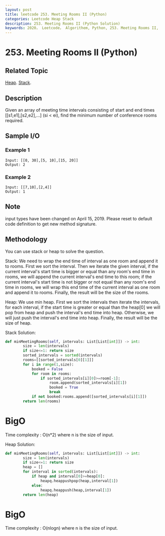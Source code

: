 ```yaml
---
layout: post
title: leetcode 253. Meeting Rooms II (Python)
categories: Leetcode Heap Stack
description: 253. Meeting Rooms II (Python Solution)
keywords: 2020， Leetcode， Algorithem, Python, 253. Meeting Rooms II, zhenyu, Heap, Stack 
---
```


# 253. Meeting Rooms II (Python)

## Related Topic
<a href="/categories/#Heap" target="_blank"> Heap</a>.
<a href="/categories/#Stack" target="_blank"> Stack</a>.

## Description
Given an array of meeting time intervals consisting of start and end times [[s1,e1],[s2,e2],...] (si < ei), find the minimum number of conference rooms required.

## Sample I/O

### Example 1

```
Input: [[0, 30],[5, 10],[15, 20]]
Output: 2
```

### Example 2

```
Input: [[7,10],[2,4]]
Output: 1
```

## Note
input types have been changed on April 15, 2019. Please reset to default code definition to get new method signature.

## Methodology
You can use stack or heap to solve the question.

Stack:
We need to wrap the end time of interval as one room and append it to rooms. First we sort the interval. Then we iterate the given interval, if the current interval's start time is bigger or equal than any room's end time in rooms, we will append the current interval's end time to this room; if the current interval's start time is not bigger or not equal than any room's end time in rooms, we will wrap this end time of the current interval as one room and append it to rooms. Finally, the result will be the size of the rooms.

Heap:
We use min heap. First we sort the intervals then iterate the intervals, for each interval, if the start time is greater or equal than the heap[0] we will pop from heap and push the interval's end time into heap. Otherwise, we will just push the interval's end time into heap. Finally, the result will be the size of heap.

Stack Solution:

``` python
def minMeetingRooms(self, intervals: List[List[int]]) -> int:
        size = len(intervals)
        if size<=1: return size
        sorted_intervals = sorted(intervals)
        rooms=[[sorted_intervals[0][1]]]
        for i in range(1,size):
            booked = False
            for room in rooms:
                if sorted_intervals[i][0]>=room[-1]:
                    room.append(sorted_intervals[i][1])
                    booked = True
                    break
            if not booked:rooms.append([sorted_intervals[i][1]])
        return len(rooms)
```

# BigO
Time complexity : O(n*2) where n is the size of input.

Heap Solution:

``` python
def minMeetingRooms(self, intervals: List[List[int]]) -> int:
        size = len(intervals)
        if size<=1: return size
        heap = []
        for interval in sorted(intervals):
            if heap and interval[0]>=heap[0]:
                heapq.heappushpop(heap,interval[1])
            else:
                heapq.heappush(heap,interval[1])
        return len(heap)
```

# BigO
Time complexity : O(nlogn) where n is the size of input.